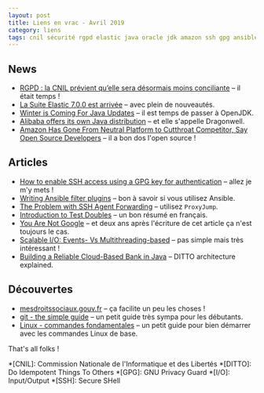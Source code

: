 ```yaml
---
layout: post
title: Liens en vrac - Avril 2019
category: liens
tags: cnil sécurité rgpd elastic java oracle jdk amazon ssh gpg ansible test io cloud git linux
---
```


## News
* [RGPD : la CNIL prévient qu’elle sera désormais moins conciliante](https://www.numerama.com/politique/482019-rgpd-la-cnil-previent-quelle-sera-desormais-moins-conciliante-en-cas-decart.html)
  – il était temps !
* [La Suite Elastic 7.0.0 est arrivée](https://www.elastic.co/fr/blog/elastic-stack-7-0-0-released)
  – avec plein de nouveautés.
* [Winter is Coming For Java Updates](https://www.azul.com/winter-is-coming-for-java-updates/)
  – il est temps de passer à OpenJDK.
* [Alibaba offers its own Java distribution](https://www.javaworld.com/article/3386160/alibaba-offers-its-own-java-distribution.html)
  – et elle s'appelle Dragonwell.
* [Amazon Has Gone From Neutral Platform to Cutthroat Competitor, Say Open Source Developers](https://onezero.medium.com/open-source-betrayed-industry-leaders-accuse-amazon-of-playing-a-rigged-game-with-aws-67177bc748b7)
  – il a bon dos l'open source !

## Articles
* [How to enable SSH access using a GPG key for authentication](https://opensource.com/article/19/4/gpg-subkeys-ssh)
  – allez je m'y mets !
* [Writing Ansible filter plugins](https://blog.oddbit.com/post/2019-04-25-writing-ansible-filter-plugins/) 
  – bon à savoir si vous utilisez Ansible.
* [The Problem with SSH Agent Forwarding](https://defn.io/2019/04/12/ssh-forwarding/)
  – utilisez `ProxyJump`.
* [Introduction to Test Doubles](https://codurance.com/2019/04/08/Introduction-to-test-doubles/)
  – un bon résumé en français.
* [You Are Not Google](https://blog.bradfieldcs.com/you-are-not-google-84912cf44afb)
  – et deux ans après l'écriture de cet article ça n'est toujours le cas.
* [Scalable I/O: Events- Vs Multithreading-based](https://thetechsolo.wordpress.com/2016/02/29/scalable-io-events-vs-multithreading-based/)
  – pas simple mais très intéressant !
* [Building a Reliable Cloud-Based Bank in Java](https://www.infoq.com/presentations/starling-bank/)
  – DITTO architecture explained. 

## Découvertes
* [mesdroitssociaux.gouv.fr](https://www.mesdroitssociaux.gouv.fr)
  – ça facilite un peu les choses !
* [git - the simple guide](http://rogerdudler.github.io/git-guide/index.html)
  – un petit guide très sympa pour les débutants.
* [Linux - commandes fondamentales](http://juliend.github.io/linux-cheatsheet/)
  – un petit guide pour bien démarrer avec les commandes Linux de base.

That's all folks !

*[CNIL]: Commission Nationale de l'Informatique et des Libertés
*[DITTO]: Do Idempotent Things To Others
*[GPG]: GNU Privacy Guard
*[I/O]: Input/Output
*[SSH]: Secure SHell
